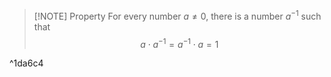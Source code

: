 > [!NOTE] Property
> For every number $a\neq0$, there is a number $a^{-1}$ such that$$a\cdot a^{-1}=a^{-1}\cdot a=1$$

^1da6c4
